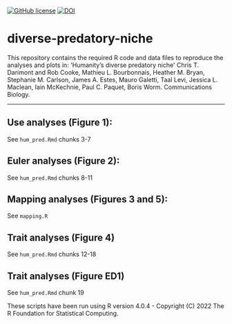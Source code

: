 <!-- badges: start -->
[![GitHub license](https://img.shields.io/github/license/Naereen/StrapDown.js.svg)](https://github.com/ACSLabUVic/diverse-predatory-niche/blob/main/LICENSE)
[![DOI](https://zenodo.org/badge/575704175.svg)](https://zenodo.org/badge/latestdoi/575704175)
<!-- badges: end -->

# diverse-predatory-niche
This repository contains the required R code and data files to reproduce the analyses and plots in: 'Humanity’s diverse predatory niche' Chris T. Darimont and Rob Cooke, Mathieu L. Bourbonnais, Heather M. Bryan, Stephanie M. Carlson, James A. Estes, Mauro Galetti, Taal Levi, Jessica L. Maclean, Iain McKechnie, Paul C. Paquet, Boris Worm. Communications Biology.

***

## Use analyses (Figure 1):  
See `hum_pred.Rmd` chunks 3-7

## Euler analyses (Figure 2):
See `hum_pred.Rmd` chunks 8-11

## Mapping analyses (Figures 3 and 5):
See `mapping.R`

## Trait analyses (Figure 4)
See `hum_pred.Rmd` chunks 12-18

## Trait analyses (Figure ED1)
See `hum_pred.Rmd` chunk 19

These scripts have been run using R version 4.0.4 - Copyright (C) 2022 The R Foundation for Statistical Computing.

